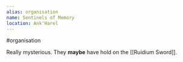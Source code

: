 ```yaml
---
alias: organisation
name: Sentinels of Memory
location: Ank'Harel
---
```


#organisation 

Really mysterious. They **maybe** have hold on the [[Ruidium Sword]].